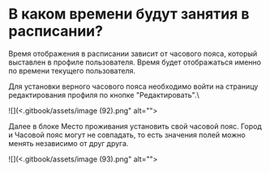 # В каком времени будут занятия в расписании?

Время отображения в расписании зависит от часового пояса, который выставлен в профиле пользователя. Время будет отображаться именно по времени текущего пользователя.

Для установки верного часового пояса необходимо войти на страницу редактирования профиля по кнопке "Редактировать".\


![](<.gitbook/assets/image (92).png" alt=""><figcaption></figcaption></figure>

Далее в блоке Место проживания установить свой часовой пояс. Город и Часовой пояс могут не совпадать, то есть значения полей можно менять независимо от друг друга.&#x20;

![](<.gitbook/assets/image (93).png" alt=""><figcaption></figcaption></figure>
